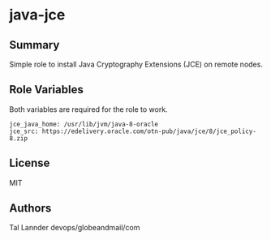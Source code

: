java-jce
==========

## Summary

Simple role to install Java Cryptography Extensions (JCE) on remote nodes.


## Role Variables

Both variables are required for the role to work.

```
jce_java_home: /usr/lib/jvm/java-8-oracle
jce_src: https://edelivery.oracle.com/otn-pub/java/jce/8/jce_policy-8.zip
```


## License

MIT


## Authors
Tal Lannder devops/globeandmail/com
